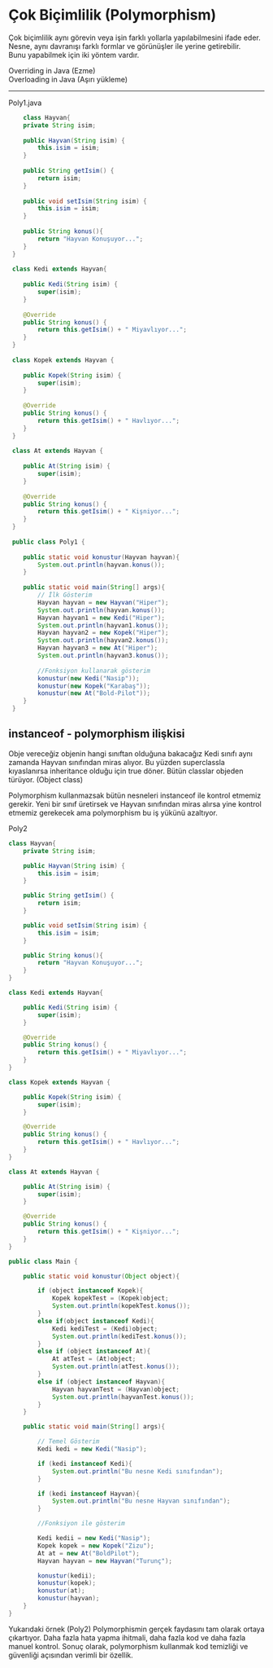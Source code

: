 # Çok Biçimlilik (Polymorphism) 
Çok biçimlilik aynı görevin veya işin farklı yollarla yapılabilmesini ifade eder. 
Nesne, aynı davranışı farklı formlar ve görünüşler ile yerine getirebilir.   
Bunu yapabilmek için iki yöntem vardır.       

Overriding in Java (Ezme)     
Overloading in Java (Aşırı yükleme)

                
----






Poly1.java
```java
	class Hayvan{
    private String isim;
 
    public Hayvan(String isim) {
        this.isim = isim;
    }
 
    public String getIsim() {
        return isim;
    }
 
    public void setIsim(String isim) {
        this.isim = isim;
    }
 
    public String konus(){
        return "Hayvan Konuşuyor...";
    }
 }
 
 class Kedi extends Hayvan{
 
    public Kedi(String isim) {
        super(isim);
    }
 
    @Override
    public String konus() {
        return this.getIsim() + " Miyavlıyor...";
    }
 }
 
 class Kopek extends Hayvan {
 
    public Kopek(String isim) {
        super(isim);
    }
 
    @Override
    public String konus() {
        return this.getIsim() + " Havlıyor...";
    }
 }
 
 class At extends Hayvan {
 
    public At(String isim) {
        super(isim);
    }
 
    @Override
    public String konus() {
        return this.getIsim() + " Kişniyor...";
    }
 }
 
 public class Poly1 {
 
    public static void konustur(Hayvan hayvan){
        System.out.println(hayvan.konus());
    }
 
    public static void main(String[] args){
        // İlk Gösterim
        Hayvan hayvan = new Hayvan("Hiper");
        System.out.println(hayvan.konus());
        Hayvan hayvan1 = new Kedi("Hiper");
        System.out.println(hayvan1.konus());
        Hayvan hayvan2 = new Kopek("Hiper");
        System.out.println(hayvan2.konus());
        Hayvan hayvan3 = new At("Hiper");
        System.out.println(hayvan3.konus());
 
        //Fonksiyon kullanarak gösterim
        konustur(new Kedi("Nasip"));
        konustur(new Kopek("Karabaş"));
        konustur(new At("Bold-Pilot"));
    }
 }
```


## instanceof - polymorphism ilişkisi       

Obje vereceğiz objenin hangi sınıftan olduğuna bakacağız       Kedi sınıfı aynı zamanda Hayvan sınıfından miras alıyor. Bu yüzden superclassla kıyaslanırsa inheritance olduğu için true döner. Bütün classlar objeden türüyor. (Object class)

Polymorphism kullanmazsak bütün nesneleri instanceof ile kontrol etmemiz gerekir. Yeni bir sınıf üretirsek ve Hayvan sınıfından miras alırsa yine kontrol etmemiz gerekecek ama polymorphism bu iş yükünü azaltıyor.



Poly2

```java
class Hayvan{
    private String isim;

    public Hayvan(String isim) {
        this.isim = isim;
    }

    public String getIsim() {
        return isim;
    }

    public void setIsim(String isim) {
        this.isim = isim;
    }

    public String konus(){
        return "Hayvan Konuşuyor...";
    }
}

class Kedi extends Hayvan{

    public Kedi(String isim) {
        super(isim);
    }

    @Override
    public String konus() {
        return this.getIsim() + " Miyavlıyor...";
    }
}

class Kopek extends Hayvan {

    public Kopek(String isim) {
        super(isim);
    }

    @Override
    public String konus() {
        return this.getIsim() + " Havlıyor...";
    }
}

class At extends Hayvan {

    public At(String isim) {
        super(isim);
    }

    @Override
    public String konus() {
        return this.getIsim() + " Kişniyor...";
    }
}

public class Main {

    public static void konustur(Object object){

        if (object instanceof Kopek){
            Kopek kopekTest = (Kopek)object;
            System.out.println(kopekTest.konus());
        }
        else if(object instanceof Kedi){
            Kedi kediTest = (Kedi)object;
            System.out.println(kediTest.konus());
        }
        else if (object instanceof At){
            At atTest = (At)object;
            System.out.println(atTest.konus());
        }
        else if (object instanceof Hayvan){
            Hayvan hayvanTest = (Hayvan)object;
            System.out.println(hayvanTest.konus());
        }
    }

    public static void main(String[] args){

        // Temel Gösterim
        Kedi kedi = new Kedi("Nasip");

        if (kedi instanceof Kedi){
            System.out.println("Bu nesne Kedi sınıfından");
        }

        if (kedi instanceof Hayvan){
            System.out.println("Bu nesne Hayvan sınıfından");
        }

        //Fonksiyon ile gösterim

        Kedi kedii = new Kedi("Nasip");
        Kopek kopek = new Kopek("Zizu");
        At at = new At("BoldPilot");
        Hayvan hayvan = new Hayvan("Turunç");

        konustur(kedii);
        konustur(kopek);
        konustur(at);
        konustur(hayvan);
    }
}

```
Yukarıdaki örnek (Poly2) Polymorphismin gerçek faydasını tam olarak ortaya çıkartıyor. Daha fazla hata yapma ihitmali, daha fazla kod ve daha fazla manuel kontrol. Sonuç olarak, polymorphism kullanmak kod temizliği ve güvenliği açısından verimli bir özellik.